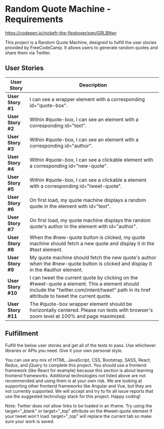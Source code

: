 # Random Quote Machine -Requirements 
https://codepen.io/nickefr-the-flexboxer/pen/GRLBNwr

This project is a Random Quote Machine, designed to fulfill the user stories provided by FreeCodeCamp. It allows users to generate random quotes and share them via Twitter.

## User Stories

| User Story | Description |
| --- | --- |
| **User Story #1** | I can see a wrapper element with a corresponding id="quote-box". |
| **User Story #2** | Within #quote-box, I can see an element with a corresponding id="text". |
| **User Story #3** | Within #quote-box, I can see an element with a corresponding id="author". |
| **User Story #4** | Within #quote-box, I can see a clickable element with a corresponding id="new-quote". |
| **User Story #5** | Within #quote-box, I can see a clickable a element with a corresponding id="tweet-quote". |
| **User Story #6** | On first load, my quote machine displays a random quote in the element with id="text". |
| **User Story #7** | On first load, my quote machine displays the random quote's author in the element with id="author". |
| **User Story #8** | When the #new-quote button is clicked, my quote machine should fetch a new quote and display it in the #text element. |
| **User Story #9** | My quote machine should fetch the new quote's author when the #new-quote button is clicked and display it in the #author element. |
| **User Story #10** | I can tweet the current quote by clicking on the #tweet-quote a element. This a element should include the "twitter.com/intent/tweet" path in its href attribute to tweet the current quote. |
| **User Story #11** | The #quote-box wrapper element should be horizontally centered. Please run tests with browser's zoom level at 100% and page maximized. |

## Fulfillment

Fulfill the below user stories and get all of the tests to pass. Use whichever libraries or APIs you need. Give it your own personal style.

You can use any mix of HTML, JavaScript, CSS, Bootstrap, SASS, React, Redux, and jQuery to complete this project. You should use a frontend framework (like React for example) because this section is about learning frontend frameworks. Additional technologies not listed above are not recommended and using them is at your own risk. We are looking at supporting other frontend frameworks like Angular and Vue, but they are not currently supported. We will accept and try to fix all issue reports that use the suggested technology stack for this project. Happy coding!

Note: Twitter does not allow links to be loaded in an iframe. Try using the target="_blank" or target="_top" attribute on the #tweet-quote element if your tweet won't load. target="_top" will replace the current tab so make sure your work is saved.
